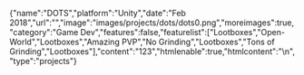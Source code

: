 {"name":"DOTS","platform":"Unity","date":"Feb 2018","url":"","image":"images/projects/dots/dots0.png","moreimages":true,"category":"Game Dev","features":false,"featurelist":["Lootboxes","Open-World","Lootboxes","Amazing PVP","No Grinding","Lootboxes","Tons of Grinding","Lootboxes"],"content":"123","htmlenable":true,"htmlcontent":"\n","type":"projects"}
